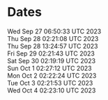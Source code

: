 # Dates
Wed Sep 27 06:50:33 UTC 2023  
Thu Sep 28 02:21:08 UTC 2023  
Thu Sep 28 13:24:57 UTC 2023  
Fri Sep 29 02:21:43 UTC 2023  
Sat Sep 30 02:19:19 UTC 2023  
Sun Oct 1 02:27:12 UTC 2023  
Mon Oct 2 02:22:24 UTC 2023  
Tue Oct 3 02:21:53 UTC 2023  
Wed Oct 4 02:23:10 UTC 2023  